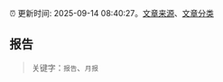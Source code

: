 :alarm_clock: 更新时间: 2025-09-14 08:40:27。[文章来源](/README.md)、[文章分类](/TAGS.md)

## 报告


> 关键字：`报告`、`月报`



